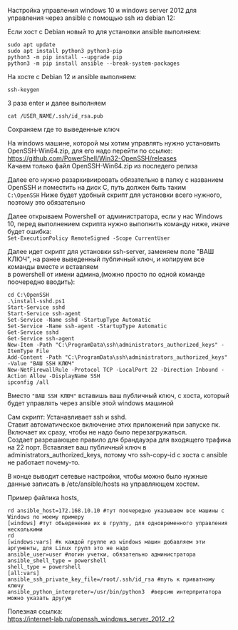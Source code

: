 Настройка управления windows 10 и windows server 2012 для управления через ansible с помощью ssh из debian 12: 

Если хост с Debian новый то для установки ansible выполняем:
```
sudo apt update
sudo apt install python3 python3-pip
python3 -m pip install --upgrade pip
python3 -m pip install ansible --break-system-packages
```

На хосте с Debian 12 и ansible выполняем:
```
ssh-keygen
```
3 раза enter и далее выполняем
```
cat /USER_NAME/.ssh/id_rsa.pub
```
Сохраняем где то выведенные ключ  

На windows машине, которой мы хотим управлять нужно установить OpenSSH-Win64.zip, для его надо перейти по ссылке:  
https://github.com/PowerShell/Win32-OpenSSH/releases  
Качаем только файл OpenSSH-Win64.zip из последего релиза

Далее его нужно разархивиировать обязательно в папку с названием OpenSSH и поместить на диск C, путь должен быть таким  
`C:\OpenSSH`
Ниже будет удобный скрипт для установки всего нужного, поэтому это обязательно

Далее открываем Powershell от администратора, если у нас Windows 10, перед выполнением скрипта нужно выполнить команду ниже, иначе будет ошибка:  
`Set-ExecutionPolicy RemoteSigned -Scope CurrentUser`

Далее идет скрипт для установки ssh-server, заменяем поле "ВАШ КЛЮЧ", на ранее выведенный публичный ключ, и копируем все команды вместе и вставляем  
в powershell от имени админа,(можно просто по одной команде поочередно вводить):
```
cd C:\OpenSSH    
.\install-sshd.ps1
Start-Service sshd
Start-Service ssh-agent
Set-Service -Name sshd -StartupType Automatic
Set-Service -Name ssh-agent -StartupType Automatic
Get-Service sshd
Get-Service ssh-agent
New-Item -Path "C:\ProgramData\ssh\administrators_authorized_keys" -ItemType File
Add-Content -Path "C:\ProgramData\ssh\administrators_authorized_keys" -Value "ВАШ SSH КЛЮЧ"
New-NetFirewallRule -Protocol TCP -LocalPort 22 -Direction Inbound -Action Allow -DisplayName SSH
ipconfig /all
```
Вместо `"ВАШ SSH КЛЮЧ"` вставишь ваш публичный ключ, с хоста, который будет управлять через ansible этой windows машиной  

Сам скрипт: 
Устанавливает ssh и sshd.  
Ставит автоматическое включение этих приложений при запуске пк.  
Включает их сразу, чтобы не надо было перезагружаться.  
Создает разрешающее правило для брандауэра для входящего трафика на 22 порт. 
Вставляет ваш публичный ключ в administrators_authorized_keys, потому что ssh-copy-id с хоста с ansible не работает почему-то.   

В конце выводит сетевые настройки, чтобы можно было нужные данные записать в /etc/ansible/hosts на управляющем хостем. 

Пример файлика hosts, 
```
rd ansible_host=172.168.10.10 #тут поочередно указываем все машины с Windows по моему примеру
[windows] #тут обьеденение их в группу, для одновременного управления несколькими
rd
[windows:vars] #к каждой группе из windows машин добавляем эти аргументы, для Linux групп это не надо
ansible_user=user #логин учетки, обязательно администратора
ansible_shell_type = powershell
shell_type = powershell
[all:vars] 
ansible_ssh_private_key_file=/root/.ssh/id_rsa #путь к приватному ключу
ansible_python_interpreter=/usr/bin/python3  #версию интерпритатора можно указать другую
```

Полезная ссылка:  
https://internet-lab.ru/openssh_windows_server_2012_r2
